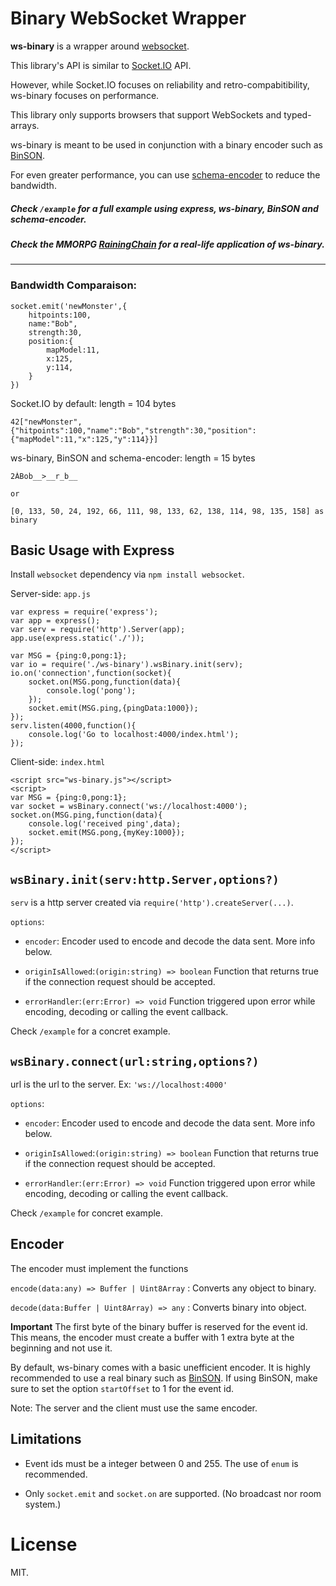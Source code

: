 Binary WebSocket Wrapper
==================================================

**ws-binary** is a wrapper around [websocket](https://www.npmjs.com/package/websocket).

This library's API is similar to [Socket.IO](http://socket.io/) API.

However, while Socket.IO focuses on reliability and retro-compabitibility, ws-binary focuses on performance.

This library only supports browsers that support WebSockets and typed-arrays.

ws-binary is meant to be used in conjunction with a binary encoder such as [BinSON](https://github.com/RainingChain/BinSON). 

For even greater performance, you can use [schema-encoder](https://github.com/RainingChain/schema-encoder) to reduce the bandwidth.

##### Check `/example` for a full example using express, ws-binary, BinSON and schema-encoder.

##### Check the MMORPG [RainingChain](http://rainingchain.com/) for a real-life application of ws-binary. 

---

### Bandwidth Comparaison:

	socket.emit('newMonster',{
		hitpoints:100,
		name:"Bob",
		strength:30,
		position:{
			mapModel:11,
			x:125,
			y:114,
		}		
	})
	
Socket.IO by default: length = 104 bytes

	42["newMonster",{"hitpoints":100,"name":"Bob","strength":30,"position":{"mapModel":11,"x":125,"y":114}}]

ws-binary, BinSON and schema-encoder: length = 15 bytes

	2ÀBob__>__r_b__ 
	
	or 
	
	[0, 133, 50, 24, 192, 66, 111, 98, 133, 62, 138, 114, 98, 135, 158] as binary



## Basic Usage with Express

Install `websocket` dependency via `npm install websocket`.

Server-side: `app.js`
	
	var express = require('express');
	var app = express();
	var serv = require('http').Server(app);
	app.use(express.static('./'));
	
	var MSG = {ping:0,pong:1};
	var io = require('./ws-binary').wsBinary.init(serv); 
	io.on('connection',function(socket){
		socket.on(MSG.pong,function(data){
			console.log('pong');
		});
		socket.emit(MSG.ping,{pingData:1000});
	});
	serv.listen(4000,function(){
		console.log('Go to localhost:4000/index.html');
	});
	
	

Client-side: `index.html`

	<script src="ws-binary.js"></script>
	<script>
	var MSG = {ping:0,pong:1};
	var socket = wsBinary.connect('ws://localhost:4000'); 
	socket.on(MSG.ping,function(data){
		console.log('received ping',data);
		socket.emit(MSG.pong,{myKey:1000});
	});
	</script>
	


## `wsBinary.init(serv:http.Server,options?)`

`serv` is a http server created via `require('http').createServer(...)`.

`options`:

- `encoder`: Encoder used to encode and decode the data sent. More info below.

- `originIsAllowed`:`(origin:string) => boolean` Function that returns true if the connection request should be accepted.

- `errorHandler`:`(err:Error) => void` Function triggered upon error while encoding, decoding or calling the event callback.

Check `/example` for a concret example.

## `wsBinary.connect(url:string,options?)`

url is the url to the server. Ex: `'ws://localhost:4000'`

`options`:

- `encoder`: Encoder used to encode and decode the data sent. More info below.

- `originIsAllowed`:`(origin:string) => boolean` Function that returns true if the connection request should be accepted.

- `errorHandler`:`(err:Error) => void` Function triggered upon error while encoding, decoding or calling the event callback.

Check `/example` for concret example.



## Encoder

The encoder must implement the functions

`encode(data:any) => Buffer | Uint8Array` : Converts any object to binary. 

`decode(data:Buffer | Uint8Array) => any` : Converts binary into object.

**Important** The first byte of the binary buffer is reserved for the event id.
This means, the encoder must create a buffer with 1 extra byte at the beginning and not use it.

By default, ws-binary comes with a basic unefficient encoder. It is highly recommended to use a real binary such as [BinSON](https://github.com/RainingChain/BinSON). If using BinSON, make sure to set the option `startOffset` to 1 for the event id.

Note: The server and the client must use the same encoder.


## Limitations

- Event ids must be a integer between 0 and 255. The use of `enum` is recommended.

- Only `socket.emit` and `socket.on` are supported. (No broadcast nor room system.)

	
# License

MIT.

